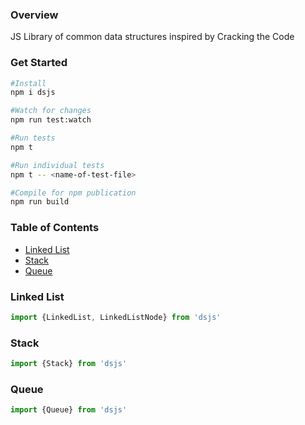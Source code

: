 ### Overview
JS Library of common data structures inspired by Cracking the Code

### Get Started
```bash
#Install
npm i dsjs

#Watch for changes
npm run test:watch 

#Run tests
npm t 

#Run individual tests
npm t -- <name-of-test-file>

#Compile for npm publication
npm run build 
```
### Table of Contents
- [Linked List](#linked-list)
- [Stack](#stack)
- [Queue](#queue)

### Linked List
```js
import {LinkedList, LinkedListNode} from 'dsjs'
```

### Stack
```js
import {Stack} from 'dsjs'
```

### Queue
```js
import {Queue} from 'dsjs'
```